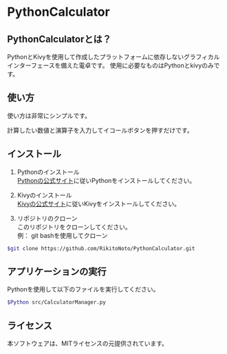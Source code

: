 # PythonCalculator

## PythonCalculatorとは？
PythonとKivyを使用して作成したプラットフォームに依存しないグラフィカルインターフェースを備えた電卓です。
使用に必要なものはPythonとkivyのみです。

## 使い方
使い方は非常にシンプルです。

計算したい数値と演算子を入力してイコールボタンを押すだけです。
<!---
ここに使用画像かgifを挿入
-->

## インストール
1. Pythonのインストール\
[Pythonの公式サイト](https://www.python.org/downloads/ )に従いPythonをインストールしてください。

1. Kivyのインストール\
[Kivyの公式サイト](https://kivy.org/doc/stable/gettingstarted/installation.html )に従いKivyをインストールしてください。

1. リポジトリのクローン\
このリポジトリをクローンしてください。\
例： git bashを使用してクローン
```bash
$git clone https://github.com/RikitoNoto/PythonCalculator.git
```
 
 ## アプリケーションの実行
 Pythonを使用して以下のファイルを実行してください。
 <!---
実行ファイルは後で修正する。
 -->
 ```bash
$Python src/CalculatorManager.py
```   

## ライセンス
本ソフトウェアは、MITライセンスの元提供されています。

